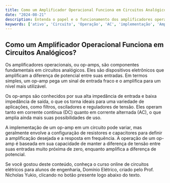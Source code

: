 ```yaml
---
title: Como um Amplificador Operacional Funciona em Circuitos Analógicos?
date: "2024-08-21"
description: Entenda o papel e o funcionamento dos amplificadores operacionais em circuitos analógicos.
keywords: ['ativo', 'Circuito', 'Operação', 'AC', 'implementação', 'Amplificador', 'Operacional']
---
```


## Como um Amplificador Operacional Funciona em Circuitos Analógicos?

Os amplificadores operacionais, ou op-amps, são componentes fundamentais em circuitos analógicos. Eles são dispositivos eletrônicos que amplificam a diferença de potencial entre suas entradas. Em termos simples, um op-amp pega um sinal de entrada fraco e o amplifica para um nível mais utilizável.

Os op-amps são conhecidos por sua alta impedância de entrada e baixa impedância de saída, o que os torna ideais para uma variedade de aplicações, como filtros, osciladores e reguladores de tensão. Eles operam tanto em corrente contínua (DC) quanto em corrente alternada (AC), o que amplia ainda mais suas possibilidades de uso.

A implementação de um op-amp em um circuito pode variar, mas geralmente envolve a configuração de resistores e capacitores para definir a amplificação desejada e a resposta em frequência. A operação de um op-amp é baseada em sua capacidade de manter a diferença de tensão entre suas entradas muito próxima de zero, enquanto amplifica a diferença de potencial.

Se você gostou deste conteúdo, conheça o curso online de circuitos elétricos para alunos de engenharia, Domínio Elétrico, criado pelo Prof. Nicholas Yukio, clicando no botão presente logo abaixo do texto.